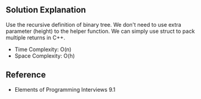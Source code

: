 ## Solution Explanation

Use the recursive definition of binary tree. We don't need to use extra
parameter (height) to the helper function. We can simply use struct to 
pack multiple returns in C++.

- Time Complexity: O(n)
- Space Complexity: O(h)

## Reference

- Elements of Programming Interviews 9.1

